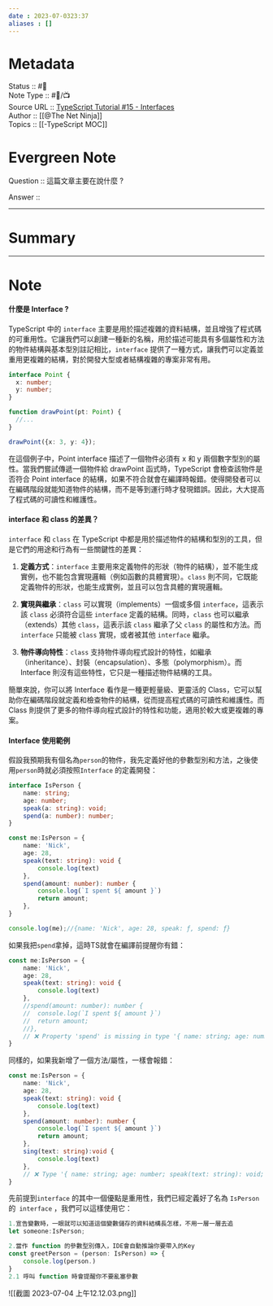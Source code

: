 ```yaml
---
date : 2023-07-0323:37
aliases : []
---
```

# Metadata
Status :: #🌱 <br>
Note Type :: #📨/📺 <br>
Source URL :: [TypeScript Tutorial #15 - Interfaces](https://youtu.be/VbW6vWTaHOY)<br>
Author :: [[@The Net Ninja]]<br>
Topics :: [[-TypeScript MOC]]  <br>

# Evergreen Note

Question :: 這篇文章主要在說什麼 ?

Answer ::

---

# Summary 

---

# Note
#### 什麼是 Interface ?
TypeScript 中的 `interface` 主要是用於描述複雜的資料結構，並且增強了程式碼的可重用性。它讓我們可以創建一種新的名稱，用於描述可能具有多個屬性和方法的物件結構與基本型別註記相比，`interface` 提供了一種方式，讓我們可以定義並重用更複雜的結構，對於開發大型或者結構複雜的專案非常有用。
```ts
interface Point {
  x: number;
  y: number;
}

function drawPoint(pt: Point) {
  //...
}

drawPoint({x: 3, y: 4});

```
在這個例子中，Point interface 描述了一個物件必須有 x 和 y 兩個數字型別的屬性。當我們嘗試傳遞一個物件給 drawPoint 函式時，TypeScript 會檢查該物件是否符合 Point interface 的結構，如果不符合就會在編譯時報錯。使得開發者可以在編碼階段就能知道物件的結構，而不是等到運行時才發現錯誤。因此，大大提高了程式碼的可讀性和維護性。
#### interface 和 class 的差異？
`interface` 和 `class` 在 TypeScript 中都是用於描述物件的結構和型別的工具，但是它們的用途和行為有一些關鍵性的差異：

1. **定義方式**：`interface` 主要用來定義物件的形狀（物件的結構），並不能生成實例，也不能包含實現邏輯（例如函數的具體實現）。`class` 則不同，它既能定義物件的形狀，也能生成實例，並且可以包含具體的實現邏輯。
    
2. **實現與繼承**：`class` 可以實現（implements）一個或多個 `interface`，這表示該 `class` 必須符合這些 `interface` 定義的結構。同時，`class` 也可以繼承（extends）其他 `class`，這表示該 `class` 繼承了父 `class` 的屬性和方法。而 `interface` 只能被 `class` 實現，或者被其他 `interface` 繼承。
    
3. **物件導向特性**：`class` 支持物件導向程式設計的特性，如繼承（inheritance）、封裝（encapsulation）、多態（polymorphism）。而 Interface 則沒有這些特性，它只是一種描述物件結構的工具。
    

簡單來說，你可以將 Interface 看作是一種更輕量級、更靈活的 Class，它可以幫助你在編碼階段就定義和檢查物件的結構，從而提高程式碼的可讀性和維護性。而 Class 則提供了更多的物件導向程式設計的特性和功能，適用於較大或更複雜的專案。

#### Interface 使用範例
假設我預期我有個名為`person`的物件，我先定義好他的參數型別和方法，之後使用`person`時就必須按照`Interface` 的定義開發：
```ts
interface IsPerson {
	name: string;
	age: number;
	speak(a: string): void;
	spend(a: number): number;
}

const me:IsPerson = {
	name: 'Nick',
	age: 28,
	speak(text: string): void {
		console.log(text)
	},
	spend(amount: number): number {
		console.log(`I spent ${ amount }`)
		return amount;
	},
}

console.log(me);//{name: 'Nick', age: 28, speak: ƒ, spend: ƒ}

```
如果我把`spend`拿掉，這時TS就會在編譯前提醒你有錯：
```ts
const me:IsPerson = {
	name: 'Nick',
	age: 28,
	speak(text: string): void {
		console.log(text)
	},
	//spend(amount: number): number {
	//	console.log(`I spent ${ amount }`)
	//	return amount;
	//},
	// ❌ Property 'spend' is missing in type '{ name: string; age: number; speak(text: string): void; }' but required in type 'IsPerson'.
}

```
同樣的，如果我新增了一個方法/屬性，一樣會報錯：
```ts
const me:IsPerson = {
	name: 'Nick',
	age: 28,
	speak(text: string): void {
		console.log(text)
	},
	spend(amount: number): number {
		console.log(`I spent ${ amount }`)
		return amount;
	},
	sing(text: string):void {
		console.log(text)
	},
	// ❌ Type '{ name: string; age: number; speak(text: string): void; spend(amount: number): number; sing(text: string): void; }' is not assignable to type 'IsPerson'. Object literal may only specify known properties, and 'sing' does not exist in type 'IsPerson'.
}

```
先前提到`interface` 的其中一個優點是重用性，我們已經定義好了名為 `IsPerson` 的` interface` ，我們可以這樣使用它：
```ts
1.宣告變數時，一眼就可以知道這個變數儲存的資料結構長怎樣，不用一層一層去追
let someone:IsPerson;

2.當作 function 的參數型別傳入，IDE會自動推論你要帶入的Key
const greetPerson = (person: IsPerson) => {
	console.log(person.)
}
2.1 呼叫 function 時會提醒你不要亂塞參數

```
![[截圖 2023-07-04 上午12.12.03.png]]